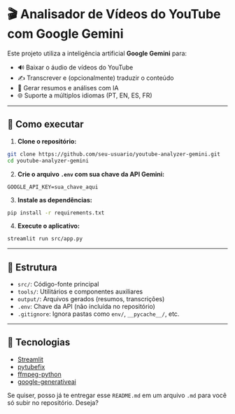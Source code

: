# 🎬 Analisador de Vídeos do YouTube com Google Gemini

Este projeto utiliza a inteligência artificial **Google Gemini** para:

- 🔊 Baixar o áudio de vídeos do YouTube
- ✍️ Transcrever e (opcionalmente) traduzir o conteúdo
- 🧠 Gerar resumos e análises com IA
- 🌐 Suporte a múltiplos idiomas (PT, EN, ES, FR)

---

## 🚀 Como executar

1. **Clone o repositório:**
```bash
git clone https://github.com/seu-usuario/youtube-analyzer-gemini.git
cd youtube-analyzer-gemini
````

2. **Crie o arquivo `.env` com sua chave da API Gemini:**

```env
GOOGLE_API_KEY=sua_chave_aqui
```

3. **Instale as dependências:**

```bash
pip install -r requirements.txt
```

4. **Execute o aplicativo:**

```bash
streamlit run src/app.py
```

---

## 📂 Estrutura

* `src/`: Código-fonte principal
* `tools/`: Utilitários e componentes auxiliares
* `output/`: Arquivos gerados (resumos, transcrições)
* `.env`: Chave da API (não incluída no repositório)
* `.gitignore`: Ignora pastas como `env/`, `__pycache__/`, etc.

---

## 📌 Tecnologias

* [Streamlit](https://streamlit.io/)
* [pytubefix](https://pypi.org/project/pytubefix/)
* [ffmpeg-python](https://github.com/kkroening/ffmpeg-python)
* [google-generativeai](https://ai.google.dev/)

Se quiser, posso já te entregar esse `README.md` em um arquivo `.md` para você só subir no repositório. Deseja?
```
